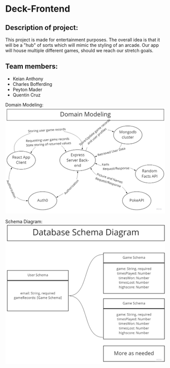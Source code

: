 # Deck-Frontend

## Description of project:

This project is made for entertainment purposes. The overall idea is that it will be a "hub" of sorts which will mimic the styling of an arcade. Our app will house multiple different games, should we reach our stretch goals.

## Team members:
- Keian Anthony
- Charles Bofferding
- Peyton Mader
- Quentin Cruz

Domain Modeling:
![DomainModeling](./images/DomainModeling.jpg)

Schema Diagram:
![SchemaDiagram](./images/SchemaDiagram.jpg)